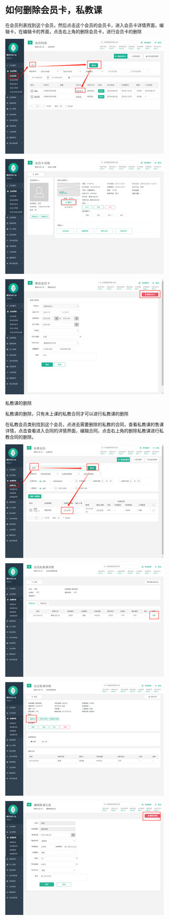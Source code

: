 # 如何删除会员卡，私教课

在会员列表找到这个会员，然后点击这个会员的会员卡，进入会员卡详情界面，编辑卡，在编辑卡的界面，点击右上角的删除会员卡，进行会员卡的删除

![](.gitbook/assets/shan-chu-hui-yuan-qia.png)

![](.gitbook/assets/shan-chu-qia-2.png)

![](.gitbook/assets/shan-chu-qia-3.png)

私教课的删除

私教课的删除，只有未上课的私教合同才可以进行私教课的删除

在私教会员类别找到这个会员，点进去需要删除的私教的合同，查看私教课的售课详情，点击查看进入合同的详情界面，编辑合同，点击右上角的删除私教课进行私教合同的删除。

![](.gitbook/assets/shan-chu-si-jiao-ke.png)

![](.gitbook/assets/shan-chu-2.png)

![](.gitbook/assets/shan-chu-3.png)

![](.gitbook/assets/shan-chu-4.png)

